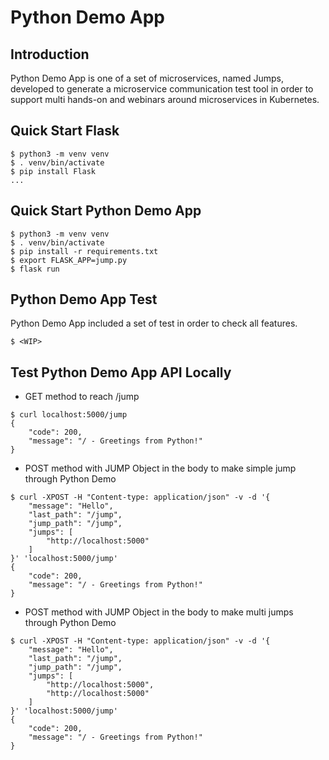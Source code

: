 # Python Demo App

## Introduction

Python Demo App is one of a set of microservices, named Jumps, developed to generate a microservice communication test tool in order to support multi hands-on and webinars around microservices in Kubernetes.

## Quick Start Flask

```
$ python3 -m venv venv
$ . venv/bin/activate
$ pip install Flask
...
```

## Quick Start Python Demo App

```
$ python3 -m venv venv
$ . venv/bin/activate
$ pip install -r requirements.txt
$ export FLASK_APP=jump.py
$ flask run
```

## Python Demo App Test

Python Demo App included a set of test in order to check all features.

```
$ <WIP>
```

## Test Python Demo App API Locally

- GET method to reach /jump

```
$ curl localhost:5000/jump
{
    "code": 200,
    "message": "/ - Greetings from Python!"
}
```

- POST method with JUMP Object in the body to make simple jump through Python Demo

```
$ curl -XPOST -H "Content-type: application/json" -v -d '{
    "message": "Hello",
    "last_path": "/jump",
    "jump_path": "/jump",
    "jumps": [
        "http://localhost:5000"
    ]
}' 'localhost:5000/jump'
{
    "code": 200,
    "message": "/ - Greetings from Python!"
}
```

- POST method with JUMP Object in the body to make multi jumps through Python Demo

```
$ curl -XPOST -H "Content-type: application/json" -v -d '{
    "message": "Hello",
    "last_path": "/jump",
    "jump_path": "/jump",
    "jumps": [
        "http://localhost:5000",
        "http://localhost:5000"
    ]
}' 'localhost:5000/jump'
{
    "code": 200,
    "message": "/ - Greetings from Python!"
}
```
